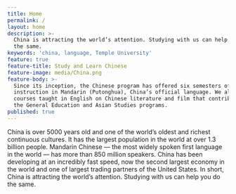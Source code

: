 ```yaml
---
title: Home
permalink: /
layout: home
description: >-
  China is attracting the world’s attention. Studying with us can help you do
  the same.
keywords: 'china, language, Temple University'
feature: true
feature-title: Study and Learn Chinese
feature-image: media/China.png
feature-body: >-
  Since its inception, the Chinese program has offered six semesters of language
  instruction in Mandarin (Putonghua), China’s official language. We also offer
  courses taught in English on Chinese literature and film that contribute to
  the General Education and Asian Studies programs.
published: true
---
```

China is over 5000 years old and one of the world’s oldest and richest continuous cultures. It has the largest population in the world at over 1.3 billion people. Mandarin Chinese — the most widely spoken first language in the world — has more than 850 million speakers. China has been developing at an incredibly fast speed, now the second largest economy in the world and one of largest trading partners of the United States. In short, China is attracting the world’s attention. Studying with us can help you do the same.
